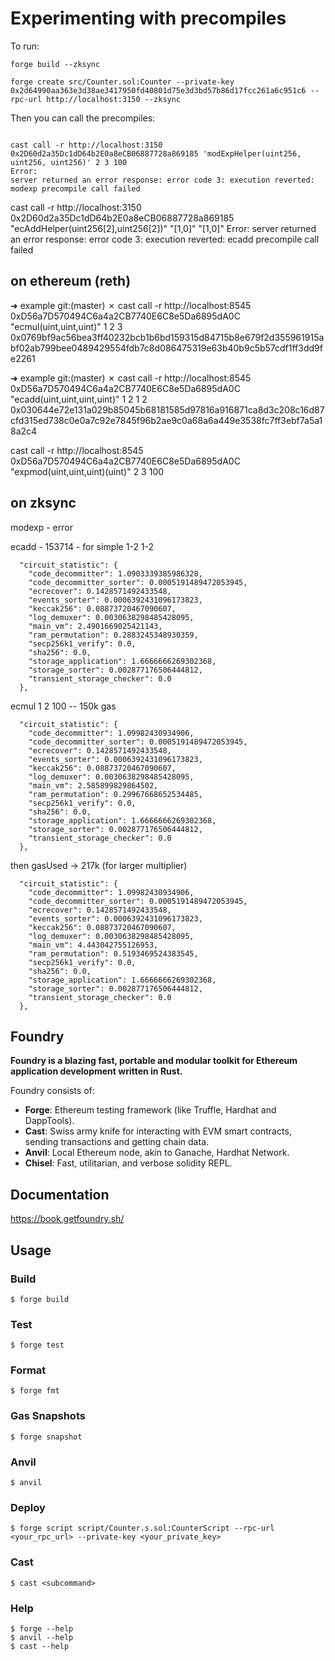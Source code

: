 # Experimenting with precompiles

To run:
```
forge build --zksync

forge create src/Counter.sol:Counter --private-key 0x2d64990aa363e3d38ae3417950fd40801d75e3d3bd57b86d17fcc261a6c951c6 --rpc-url http://localhost:3150 --zksync
```

Then you can call the precompiles:

```

cast call -r http://localhost:3150 0x2D60d2a35Dc1dD64b2E0a8eCB06887728a869185 'modExpHelper(uint256, uint256, uint256)' 2 3 100
Error: 
server returned an error response: error code 3: execution reverted: modexp precompile call failed
```


cast call -r http://localhost:3150 0x2D60d2a35Dc1dD64b2E0a8eCB06887728a869185 "ecAddHelper(uint256[2],uint256[2])" "[1,0]" "[1,0]"
Error: 
server returned an error response: error code 3: execution reverted: ecadd precompile call failed






## on ethereum (reth)


➜  example git:(master) ✗ cast call -r http://localhost:8545 0xD56a7D570494C6a4a2CB7740E6C8e5Da6895dA0C "ecmul(uint,uint,uint)"  1 2 3 
0x0769bf9ac56bea3ff40232bcb1b6bd159315d84715b8e679f2d355961915abf02ab799bee0489429554fdb7c8d086475319e63b40b9c5b57cdf1ff3dd9fe2261

➜  example git:(master) ✗ cast call -r http://localhost:8545 0xD56a7D570494C6a4a2CB7740E6C8e5Da6895dA0C "ecadd(uint,uint,uint,uint)"  1 2 1 2
0x030644e72e131a029b85045b68181585d97816a916871ca8d3c208c16d87cfd315ed738c0e0a7c92e7845f96b2ae9c0a68a6a449e3538fc7ff3ebf7a5a18a2c4

cast call -r http://localhost:8545 0xD56a7D570494C6a4a2CB7740E6C8e5Da6895dA0C  "expmod(uint,uint,uint)(uint)" 2 3 100



## on zksync

modexp - error

ecadd - 153714 - for simple 1-2 1-2


      "circuit_statistic": {
        "code_decommitter": 1.0903339385986328,
        "code_decommitter_sorter": 0.0005191489472053945,
        "ecrecover": 0.1428571492433548,
        "events_sorter": 0.0006392431096173823,
        "keccak256": 0.08873720467090607,
        "log_demuxer": 0.0030638298485428095,
        "main_vm": 2.4901669025421143,
        "ram_permutation": 0.2883245348930359,
        "secp256k1_verify": 0.0,
        "sha256": 0.0,
        "storage_application": 1.6666666269302368,
        "storage_sorter": 0.002877176506444812,
        "transient_storage_checker": 0.0
      },


ecmul 1 2 100 -- 150k gas 

      "circuit_statistic": {
        "code_decommitter": 1.09982430934906,
        "code_decommitter_sorter": 0.0005191489472053945,
        "ecrecover": 0.1428571492433548,
        "events_sorter": 0.0006392431096173823,
        "keccak256": 0.08873720467090607,
        "log_demuxer": 0.0030638298485428095,
        "main_vm": 2.585899829864502,
        "ram_permutation": 0.29967668652534485,
        "secp256k1_verify": 0.0,
        "sha256": 0.0,
        "storage_application": 1.6666666269302368,
        "storage_sorter": 0.002877176506444812,
        "transient_storage_checker": 0.0
      },

then gasUsed -> 217k (for larger multiplier)

      "circuit_statistic": {
        "code_decommitter": 1.09982430934906,
        "code_decommitter_sorter": 0.0005191489472053945,
        "ecrecover": 0.1428571492433548,
        "events_sorter": 0.0006392431096173823,
        "keccak256": 0.08873720467090607,
        "log_demuxer": 0.0030638298485428095,
        "main_vm": 4.443042755126953,
        "ram_permutation": 0.5193469524383545,
        "secp256k1_verify": 0.0,
        "sha256": 0.0,
        "storage_application": 1.6666666269302368,
        "storage_sorter": 0.002877176506444812,
        "transient_storage_checker": 0.0
      },



## Foundry

**Foundry is a blazing fast, portable and modular toolkit for Ethereum application development written in Rust.**

Foundry consists of:

-   **Forge**: Ethereum testing framework (like Truffle, Hardhat and DappTools).
-   **Cast**: Swiss army knife for interacting with EVM smart contracts, sending transactions and getting chain data.
-   **Anvil**: Local Ethereum node, akin to Ganache, Hardhat Network.
-   **Chisel**: Fast, utilitarian, and verbose solidity REPL.

## Documentation

https://book.getfoundry.sh/

## Usage

### Build

```shell
$ forge build
```

### Test

```shell
$ forge test
```

### Format

```shell
$ forge fmt
```

### Gas Snapshots

```shell
$ forge snapshot
```

### Anvil

```shell
$ anvil
```

### Deploy

```shell
$ forge script script/Counter.s.sol:CounterScript --rpc-url <your_rpc_url> --private-key <your_private_key>
```

### Cast

```shell
$ cast <subcommand>
```

### Help

```shell
$ forge --help
$ anvil --help
$ cast --help
```
